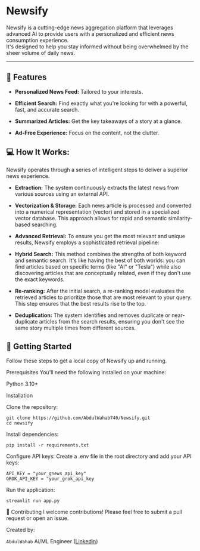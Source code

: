 # **Newsify**
Newsify is a cutting-edge news aggregation platform that leverages advanced AI to provide users with a personalized and efficient news consumption experience.  
It's designed to help you stay informed without being overwhelmed by the sheer volume of daily news.

--- 

## 🌟 Features
- **Personalized News Feed:** Tailored to your interests.

- **Efficient Search:** Find exactly what you're looking for with a powerful, fast, and accurate search.

- **Summarized Articles:** Get the key takeaways of a story at a glance.

- **Ad-Free Experience:** Focus on the content, not the clutter.

## 💻 How It Works:

Newsify operates through a series of intelligent steps to deliver a superior news experience.

- **Extraction:** The system continuously extracts the latest news from various sources using an external API.

- **Vectorization & Storage:** Each news article is processed and converted into a numerical representation (vector) and stored in a specialized vector database. This approach allows for rapid and semantic similarity-based searching.

- **Advanced Retrieval:** To ensure you get the most relevant and unique results, Newsify employs a sophisticated retrieval pipeline:

- **Hybrid Search:** This method combines the strengths of both keyword and semantic search. It's like having the best of both worlds: you can find articles based on specific terms (like "AI" or "Tesla") while also discovering articles that are conceptually related, even if they don't use the exact keywords.

- **Re-ranking:** After the initial search, a re-ranking model evaluates the retrieved articles to prioritize those that are most relevant to your query. This step ensures that the best results rise to the top.

- **Deduplication:** The system identifies and removes duplicate or near-duplicate articles from the search results, ensuring you don't see the same story multiple times from different sources.

## 🚀 Getting Started
Follow these steps to get a local copy of Newsify up and running.

Prerequisites
You'll need the following installed on your machine:

Python 3.10+

Installation

Clone the repository:

```
git clone https://github.com/AbdulWahab740/Newsify.git
cd newsify
```

Install dependencies:

```
pip install -r requirements.txt
```

Configure API keys:
Create a .env file in the root directory and add your API keys:

```
API_KEY = "your_gnews_api_key"
GROK_API_KEY = "your_grok_api_key
```
Run the application:

```
streamlit run app.py
```

🤝 Contributing
I welcome contributions! Please feel free to submit a pull request or open an issue.

Created by:

`AbdulWahab` 
Ai/ML Engineer ([Linkedin](www.linkedin.com/in/abwahab07))
